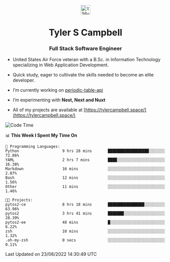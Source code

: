 <p align="center">
<a href="https://www.linkedin.com/in/t36campbell" target="blank"><img align="center" src="https://ik.imagekit.io/t36campbell/Portfolio/linkedin.png.original_m8bbGgPh6.png" alt="t36campbell" height="30" width="30" /></a>
</p>
<h1 align="center">Tyler S Campbell</h1>
<h3 align="center">Full Stack Software Engineer</h3>

* United States Air Force veteran with a B.Sc. in Information Technology specializing in Web Application Development. 

* Quick study, eager to cultivate the skills needed to become an elite developer.

* I’m currently working on [periodic-table-api](https://github.com/t36campbell/periodic-table-api)

* I’m experimenting with **Nest, Next and Nuxt**

* All of my projects are available at [https://tylercampbell.space/](https://tylercampbell.space/)

<!--START_SECTION:waka-->
![Code Time](http://img.shields.io/badge/Code%20Time-1%2C667%20hrs%2054%20mins-blue)

📊 **This Week I Spent My Time On** 

```text
💬 Programming Languages: 
Python                   9 hrs 28 mins       ██████████████████░░░░░░░   72.86% 
YAML                     2 hrs 7 mins        ████░░░░░░░░░░░░░░░░░░░░░   16.38% 
Markdown                 16 mins             ░░░░░░░░░░░░░░░░░░░░░░░░░   2.07% 
Bash                     12 mins             ░░░░░░░░░░░░░░░░░░░░░░░░░   1.56% 
Other                    11 mins             ░░░░░░░░░░░░░░░░░░░░░░░░░   1.46%

🐱‍💻 Projects: 
pytos2-ce                8 hrs 18 mins       ████████████████░░░░░░░░░   63.96% 
pytos2                   3 hrs 41 mins       ███████░░░░░░░░░░░░░░░░░░   28.39% 
pytos2-ee                48 mins             █░░░░░░░░░░░░░░░░░░░░░░░░   6.22% 
zsh                      10 mins             ░░░░░░░░░░░░░░░░░░░░░░░░░   1.32% 
.oh-my-zsh               0 secs              ░░░░░░░░░░░░░░░░░░░░░░░░░   0.11%

```


 Last Updated on 23/06/2022 14:30:49 UTC
<!--END_SECTION:waka-->
